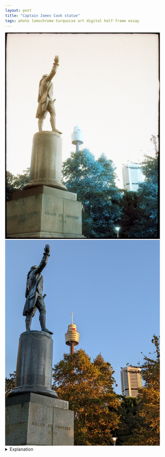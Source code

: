 ```yaml
---
layout: post
title: "Captain James Cook statue"
tags: photo lomochrome-turquoise art digital half-frame essay
---
```


<div class="grid two">
	<img src="/assets/images/2023-05/2023-05-09-james-cook-statue.jpg"/>
	<img src="/assets/images/2023-05/2023-05-09-james-cook-statue-digital.jpg"/>
</div>

<details>
	<summary>Explanation</summary>
	
	Like the previous post, this one is a side by side film and digital post. Instead of Cinestill 50d taken with the Minolta X-370, this film picture was taken on Lomography Lomochrome Turquoise with my half frame Canon Demi S.<br><br>

	Similar to the previous post, the film picture is first and the digital, taken with a Pixel 7, is second. Unlike the previous post, these are much more similar pictures in terms of framing and effective focal length. As a result, they're a bit more immediately comparable.<br><br>

	Before talking about the pictures too much, let's go over the content and general structure of the pictures. The statue here is of Captain James Cook known most for his voyages across the Pacific, notably to Australia and New Zealand. In the first picture, you can just barely make out "Discovered this territory 1770". Obviously, this comes from a deeply Western colonialist viewpoint as people had already lived in Australia for tens of thousands of years beforehand. During my stay in Sydney it was really interesting to note the similarities and differences between it (and Australia) and the United States. Of course there are the similarities related to colonialization and the conquering of indigenous land and peoples. That said, unlike the US, Sydney seems to be paying at least lip service to the indigenous peoples instead of outright ignoring and continuing to systematically disenfranchise them. I'm not gonna speak more about that or Australian history here except I did want to bring up one small note about Sydney. One interesting note that I learned about a small museum in the Rocks was that Sydney had an outbreak of the bubonic plague (also known as the black plague) in 1900, continuing through to the 1920s. This compares with a very similar outbreak that occurred in San Francisco from 1900 to 1904. It's likely that both were due to shipping in relation to an 1894 outbreak in Hong Kong. I just thought it was an interesting tie between the US and Australia that I wasn't fully aware of until then.<br><br>

	Anyways, back to the structure of the pictures. Up at the front is the James Cook statue, arm outstretched. This statue is in yet another Hyde Park, named I assume for the one in London. To the back of the picture is the Sydney Tower Eye and another building that I can't identify and don't care to spend time trying to identify. Honestly that's about it. In both pictures, the statue takes up roughtly the left third of the frame with each of the other buildings in another of the thirds.<br><br>

	Now let's get to differences. The most obvious is the lighting. The film picture is very clearly "overexposed". By that, I mean that the sky is not neutrally exposed and the overall picture is very bright or "high key". The digital picture is significantly more accurate in terms of how it looks in comparison to the real world.<br><br>

	Besides lighting though, the colors are the next point of difference. The film picture is shot on Lomochrome Turquoise which is another of those oddly colored film stocks. It tends to turn oranges green and greens a turquoise-y emerald color. The bronze statue, rusted and green with age is in some ways restored to a bronzish silvery color, the leaves turned an odd turquoise that if you didn't have the other picture might not even look that weird. But in reality those leaves, lit by the early morning sun and towards the end of fall, this picture was taken around 7 or 8 AM as I was catching an early flight, were quite golden in color.<br><br>

	Now that I've covered the main similarities and differences, which one do I like more? Again, I'm gonna go with the film one. Unlike the previous post, it's not because I feel like the film picture is more real. Instead it's more surreal.<br><br>

	There's an implicit surreality to modern computational photography. Or perhaps it's better to say that there's an element of hyperreality. What I mean by that is that especially with phone based photography, the phones themselves do a lot of processing and computation to create the "best" pictures possible with the limited physical capabilities of the cameras. As a result, there's a sheen of hyper sharpness and perfection that in some ways unnerves me. While it's still entirely possible to take bad pictures with a phone, there's also a lot less capacity for real surprises too. The surreality of pictures taken with phones is hidden and taken for granted. It's implicit and given even if you're unaware.<br><br>

	In contrast, this film picture is very explicitly surreal. The sky is totally blown out. The colors don't reflect reality even remotely. The edges of the frame crowd inwards, a reflection of the half frame irregularity. The text is readable but faded and there's an air of age to the picture even though it was taken at the same time as the digital one.<br><br>

	That said, if these weren't my pictures, would I respond the same way? I honestly don't know. One thing I haven't mentioned is that pretty much this entire roll of Lomochrome Turquoise is metered like this with the sky totally blown out. It wasn't on purpose, I must've either metered incorrectly or the extended range of the film interacted poorly with how I metered. Maybe it has something to do with going through X-ray machines. Hard to say honestly. But what I will say is that I appreciate that it happened. Unlike digital where everything happens and looks the way you expect it, film can sometimes just surprise you. You'll get it back and just go, huh. I'll talk about it more in the roll post, but this roll really made me reassess my photography and how narrow it's been. Quite frankly, if I only shot in digital, this would never happen. If you're like me, you either delete your failures or just never look at them again. They don't have a permanence or a weight. Everything blends into one continuous roll and there's no delineation.<br><br>

	That's it for this post. This is the last Sydney related post but I've got one more before I get to rolls.
</details>